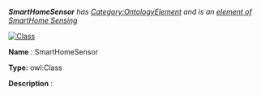 ___SmartHomeSensor__ 
 has
 [Category:OntologyElement](../../Category/OntologyElement "Category:OntologyElement") 
 and is an
 [element of](../../Property/ElementOf "Property:ElementOf") 
[SmartHome Sensing](../../Submissions/SmartHome_Sensing "Submissions:SmartHome Sensing")_




  





[![Class](../../images/thumb/2/27/Class.gif/45px-Class.gif)](../../Image/Class.gif "Class")


__Name__ 
 : SmartHomeSensor
 



__Type:__ 
 owl:Class
 



__Description__ 
 :